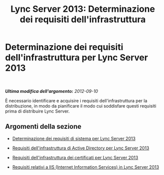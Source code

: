 ﻿---
title: "Lync Server 2013: Determinazione dei requisiti dell'infrastruttura"
TOCTitle: Determinazione dei requisiti dell'infrastruttura
ms:assetid: ef9af1ed-e6c4-457f-a63b-8fea47c79826
ms:mtpsurl: https://technet.microsoft.com/it-it/library/Gg412986(v=OCS.15)
ms:contentKeyID: 49302401
ms.date: 08/24/2015
mtps_version: v=OCS.15
ms.translationtype: HT
---

# Determinazione dei requisiti dell'infrastruttura per Lync Server 2013

 

_**Ultima modifica dell'argomento:** 2012-09-10_

È necessario identificare e acquisire i requisiti dell'infrastruttura per la distribuzione, in modo da pianificare il modo cui soddisfare questi requisiti prima di distribuire Lync Server.

## Argomenti della sezione

  - [Determinazione dei requisiti di sistema per Lync Server 2013](lync-server-2013-determining-your-system-requirements.md)

  - [Requisiti dell'infrastruttura di Active Directory per Lync Server 2013](lync-server-2013-active-directory-infrastructure-requirements.md)

  - [Requisiti dell'infrastruttura dei certificati per Lync Server 2013](lync-server-2013-certificate-infrastructure-requirements.md)

  - [Requisiti relativi a IIS (Internet Information Services) in Lync Server 2013](lync-server-2013-internet-information-services-iis-requirements.md)

